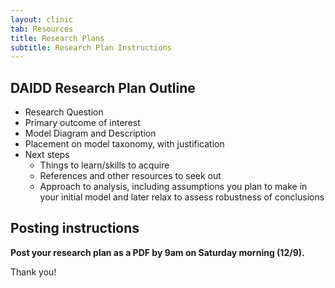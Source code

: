 ```yaml
---
layout: clinic
tab: Resources
title: Research Plans
subtitle: Research Plan Instructions
---
```


## DAIDD Research Plan Outline

- Research Question
- Primary outcome of interest
- Model Diagram and Description
- Placement on model taxonomy, with justification
- Next steps
    - Things to learn/skills to acquire
    - References and other resources to seek out
    - Approach to analysis, including assumptions you plan to make in your initial model and later relax to assess robustness of conclusions

## Posting instructions

**Post your research plan as a PDF by 9am on Saturday morning (12/9).**

Thank you!
